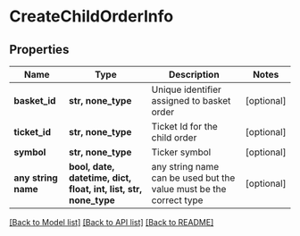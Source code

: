 # CreateChildOrderInfo


## Properties
Name | Type | Description | Notes
------------ | ------------- | ------------- | -------------
**basket_id** | **str, none_type** | Unique identifier assigned to basket order | [optional] 
**ticket_id** | **str, none_type** | Ticket Id for the child order | [optional] 
**symbol** | **str, none_type** | Ticker symbol | [optional] 
**any string name** | **bool, date, datetime, dict, float, int, list, str, none_type** | any string name can be used but the value must be the correct type | [optional]

[[Back to Model list]](../README.md#documentation-for-models) [[Back to API list]](../README.md#documentation-for-api-endpoints) [[Back to README]](../README.md)


